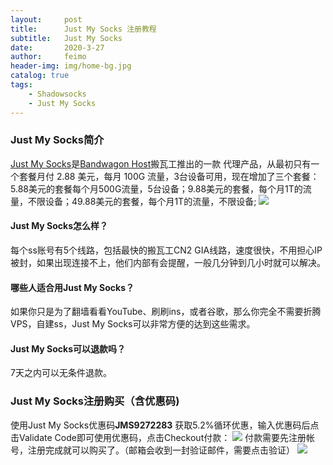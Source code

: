 ```yaml
---
layout:     post
title:      Just My Socks 注册教程
subtitle:   Just My Socks
date:       2020-3-27
author:     feimo
header-img: img/home-bg.jpg
catalog: true
tags:
    - Shadowsocks
    - Just My Socks
---
```

### Just My Socks简介
[Just My Socks](https://justmysocks2.net/members/aff.php?aff=11209)是[Bandwagon Host](https://bwh88.net/cart.php?gid=1)搬瓦工推出的一款  代理产品，从最初只有一个套餐月付 2.88 美元，每月 100G 流量，3台设备可用，现在增加了三个套餐：5.88美元的套餐每个月500G流量，5台设备；9.88美元的套餐，每个月1T的流量，不限设备；49.88美元的套餐，每个月1T的流量，不限设备;
![](https://www.feimoc.com/img/just_list.png)


#### Just My Socks怎么样？
每个ss账号有5个线路，包括最快的搬瓦工CN2 GIA线路，速度很快，不用担心IP被封，如果出现连接不上，他们内部有会提醒，一般几分钟到几小时就可以解决。

#### 哪些人适合用Just My Socks？
如果你只是为了翻墙看看YouTube、刷刷ins，或者谷歌，那么你完全不需要折腾VPS，自建ss，Just My Socks可以非常方便的达到这些需求。

#### Just My Socks可以退款吗？ 
7天之内可以无条件退款。

### Just My Socks注册购买（含优惠码)
使用Just My Socks优惠码**JMS9272283** 获取5.2%循环优惠，输入优惠码后点击Validate Code即可使用优惠码，点击Checkout付款：
![](https://www.feimoc.com/img/just_buy.png)
付款需要先注册帐号，注册完成就可以购买了。（邮箱会收到一封验证邮件，需要点击验证）
![](https://www.feimoc.com/img/sign_in.png)     

